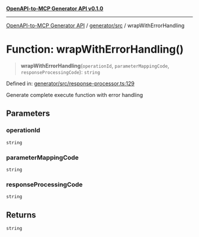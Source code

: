 [**OpenAPI-to-MCP Generator API v0.1.0**](../../../README.md)

***

[OpenAPI-to-MCP Generator API](../../../modules.md) / [generator/src](../README.md) / wrapWithErrorHandling

# Function: wrapWithErrorHandling()

> **wrapWithErrorHandling**(`operationId`, `parameterMappingCode`, `responseProcessingCode`): `string`

Defined in: [generator/src/response-processor.ts:129](https://github.com/salacoste/openapi-mcp-generator/blob/fda5c6400a831cddbad9eacd652e11b2f7410b22/packages/generator/src/response-processor.ts#L129)

Generate complete execute function with error handling

## Parameters

### operationId

`string`

### parameterMappingCode

`string`

### responseProcessingCode

`string`

## Returns

`string`
